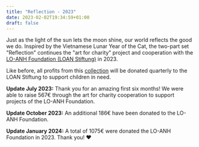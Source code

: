 ```yaml
---
title: "Reflection - 2023"
date: 2023-02-02T19:34:59+01:00
draft: false
---
```



Just as the light of the sun lets the moon shine, our world reflects the good we do.
Inspired by the Vietnamese Lunar Year of the Cat, the two-part set "Reflection" continues the "art for charity" project and cooperation with the [LO-ANH Foundation (LOAN Stiftung)](https://loan-stiftung.de/?lang=en) in 2023.

Like before, all profits from this [collection](https://shop.seraphine-arts.com/en/collections/reflection) will be donated quarterly to the LOAN Stiftung to support children in need. 

**Update July 2023:** Thank you for an amazing first six months! We were able to raise 567€ through the art for charity cooperation to support projects of the LO-ANH Foundation.

**Update October 2023:** An additional 186€ have been donated to the LO-ANH Foundation.

**Update January 2024:** A total of 1075€ were donated the LO-ANH Foundation in 2023. Thank you! ❤️